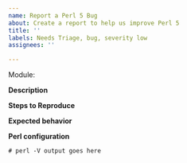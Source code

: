 ```yaml
---
name: Report a Perl 5 Bug
about: Create a report to help us improve Perl 5
title: ''
labels: Needs Triage, bug, severity low
assignees: ''

---
```

<!--
Note: you can also replace the whole content with a file generated by the perlbug utility;
perlbug reports by email are no longer supported.
Be sure to enclose your perl configuration in a fenced code block to preserve formatting:
https://help.github.com/en/github/writing-on-github/creating-and-highlighting-code-blocks
-->

<!--
If your bug is about a Perl core module rather than a core language
feature, please enter its name after.
-->
Module:

**Description**
<!-- A clear and concise description of what the bug is. -->

**Steps to Reproduce**
<!-- A one-liner or script to reproduce the issue. -->

**Expected behavior**
<!-- A clear and concise description of what you expected to happen. -->

**Perl configuration**
<!-- Please paste `perl -V` output just below. -->
```
# perl -V output goes here
```
